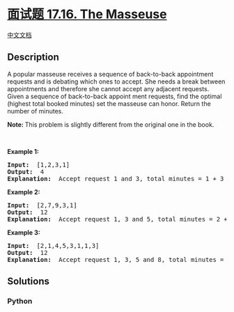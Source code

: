 # [面试题 17.16. The Masseuse]()

[中文文档](/lcci/17.16.The%20Masseuse/README.md)

## Description

<p>A popular masseuse receives a sequence of back-to-back appointment requests and is debating which ones to accept. She needs a break between appointments and therefore she cannot accept any adjacent requests. Given a sequence of back-to-back appoint&shy; ment requests, find the optimal (highest total booked minutes) set the masseuse can honor. Return the number of minutes.</p>

<p><b>Note:&nbsp;</b>This problem is slightly different from the original one in the book.</p>

<p>&nbsp;</p>

<p><strong>Example 1: </strong></p>

<pre>
<strong>Input: </strong> [1,2,3,1]
<strong>Output: </strong> 4
<strong>Explanation: </strong> Accept request 1 and 3, total minutes = 1 + 3 = 4
</pre>

<p><strong>Example 2: </strong></p>

<pre>
<strong>Input: </strong> [2,7,9,3,1]
<strong>Output: </strong> 12
<strong>Explanation: </strong> Accept request 1, 3 and 5, total minutes = 2 + 9 + 1 = 12
</pre>

<p><strong>Example 3: </strong></p>

<pre>
<strong>Input: </strong> [2,1,4,5,3,1,1,3]
<strong>Output: </strong> 12
<strong>Explanation: </strong> Accept request 1, 3, 5 and 8, total minutes = 2 + 4 + 3 + 3 = 12
</pre>


## Solutions

<!-- tabs:start -->

### **Python**

```python

```

<!-- tabs:end -->
